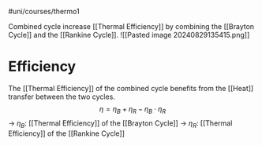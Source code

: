 #uni/courses/thermo1 

Combined cycle increase [[Thermal Efficiency]] by combining the [[Brayton Cycle]] and the [[Rankine Cycle]].
![[Pasted image 20240829135415.png]]

# Efficiency

The [[Thermal Efficiency]] of the combined cycle benefits from the [[Heat]] transfer between the two cycles.
$$
\eta = \eta_{B} + \eta_{R} - \eta_{B} \cdot \eta_{R}
$$
-> $\eta_{B}$: [[Thermal Efficiency]] of the [[Brayton Cycle]]
-> $\eta_{R}$: [[Thermal Efficiency]] of the [[Rankine Cycle]]